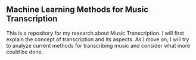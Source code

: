 ## Machine Learning Methods for Music Transcription

This is a repository for my research about Music Transcription. I will first explain the concept of transcription and its aspects. As I move on, I will try to analyze current methods for transcribing music and consider what more could be done.
